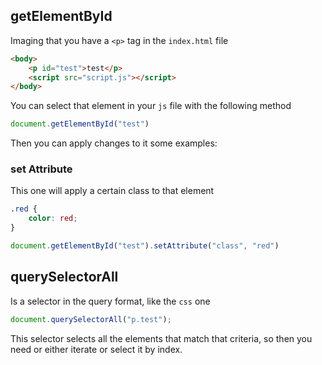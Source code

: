 
## getElementById

Imaging that you have a `<p>` tag in the `index.html` file

```html
<body>
    <p id="test">test</p>
    <script src="script.js"></script>
</body>
```

You can select that element in your `js` file with the following method

```js
document.getElementById("test")
```

Then you can apply changes to it some examples:

### set Attribute

This one will apply a certain class to that element

```css
.red {
    color: red;
}
```

```js
document.getElementById("test").setAttribute("class", "red")
```


## querySelectorAll

Is a selector in the query format, like the `css` one

```js
document.querySelectorAll("p.test");
```

This selector selects all the elements that match that criteria, so then you need or either iterate or select it by index.

